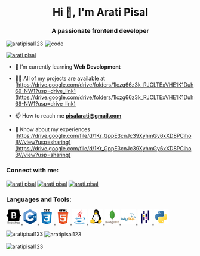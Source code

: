 <h1 align="center">Hi 👋, I'm Arati Pisal</h1>
<h3 align="center">A passionate frontend developer</h3>
<img align="right" alt="code" width="400" src="https://media.tenor.com/S59bPkT0pqcAAAAC/programming.gif">
<p align="left"> <img src="https://komarev.com/ghpvc/?username=aratipisal123&label=Profile%20views&color=0e75b6&style=flat" alt="aratipisal123" /> </p>

<p align="left"> <a href="https://twitter.com/arati pisal" target="blank"><img src="https://img.shields.io/twitter/follow/arati pisal?logo=twitter&style=for-the-badge" alt="arati pisal" /></a> </p>

- 🌱 I’m currently learning **Web Devolopment**

- 👨‍💻 All of my projects are available at [https://drive.google.com/drive/folders/1lczg66z3k_RJCLTExVHE1K1Duh69-NW1?usp=drive_link](https://drive.google.com/drive/folders/1lczg66z3k_RJCLTExVHE1K1Duh69-NW1?usp=drive_link)

- 📫 How to reach me **pisalarati@gmail.com**

- 📄 Know about my experiences [https://drive.google.com/file/d/1Kr_GppE3cnJc39XyhmGy6xXD8PCihoBV/view?usp=sharing](https://drive.google.com/file/d/1Kr_GppE3cnJc39XyhmGy6xXD8PCihoBV/view?usp=sharing)

<h3 align="left">Connect with me:</h3>
<p align="left">
<a href="https://twitter.com/AratiPisal93681" target="blank"><img align="center" src="https://raw.githubusercontent.com/rahuldkjain/github-profile-readme-generator/master/src/images/icons/Social/twitter.svg" alt="arati pisal" height="30" width="40" /></a>
<a href="https://www.linkedin.com/in/arati-pisal-ab30911aa/" target="blank"><img align="center" src="https://raw.githubusercontent.com/rahuldkjain/github-profile-readme-generator/master/src/images/icons/Social/linked-in-alt.svg" alt="arati pisal" height="30" width="40" /></a>
<a href="https://www.instagram.com/arati.pisal/" target="blank"><img align="center" src="https://raw.githubusercontent.com/rahuldkjain/github-profile-readme-generator/master/src/images/icons/Social/instagram.svg" alt="arati.pisal" height="30" width="40" /></a>
</p>

<h3 align="left">Languages and Tools:</h3>
<p align="left"> <a href="https://getbootstrap.com" target="_blank" rel="noreferrer"> <img src="https://raw.githubusercontent.com/devicons/devicon/master/icons/bootstrap/bootstrap-plain-wordmark.svg" alt="bootstrap" width="40" height="40"/> </a> <a href="https://www.w3schools.com/cpp/" target="_blank" rel="noreferrer"> <img src="https://raw.githubusercontent.com/devicons/devicon/master/icons/cplusplus/cplusplus-original.svg" alt="cplusplus" width="40" height="40"/> </a> <a href="https://www.w3schools.com/css/" target="_blank" rel="noreferrer"> <img src="https://raw.githubusercontent.com/devicons/devicon/master/icons/css3/css3-original-wordmark.svg" alt="css3" width="40" height="40"/> </a> <a href="https://www.w3.org/html/" target="_blank" rel="noreferrer"> <img src="https://raw.githubusercontent.com/devicons/devicon/master/icons/html5/html5-original-wordmark.svg" alt="html5" width="40" height="40"/> </a> <a href="https://www.java.com" target="_blank" rel="noreferrer"> <img src="https://raw.githubusercontent.com/devicons/devicon/master/icons/java/java-original.svg" alt="java" width="40" height="40"/> </a> <a href="https://www.linux.org/" target="_blank" rel="noreferrer"> <img src="https://raw.githubusercontent.com/devicons/devicon/master/icons/linux/linux-original.svg" alt="linux" width="40" height="40"/> </a> <a href="https://www.mongodb.com/" target="_blank" rel="noreferrer"> <img src="https://raw.githubusercontent.com/devicons/devicon/master/icons/mongodb/mongodb-original-wordmark.svg" alt="mongodb" width="40" height="40"/> </a> <a href="https://www.mysql.com/" target="_blank" rel="noreferrer"> <img src="https://raw.githubusercontent.com/devicons/devicon/master/icons/mysql/mysql-original-wordmark.svg" alt="mysql" width="40" height="40"/> </a> <a href="https://pandas.pydata.org/" target="_blank" rel="noreferrer"> <img src="https://raw.githubusercontent.com/devicons/devicon/2ae2a900d2f041da66e950e4d48052658d850630/icons/pandas/pandas-original.svg" alt="pandas" width="40" height="40"/> </a> <a href="https://www.python.org" target="_blank" rel="noreferrer"> <img src="https://raw.githubusercontent.com/devicons/devicon/master/icons/python/python-original.svg" alt="python" width="40" height="40"/> </a> </p>

<p><img align="left" src="https://github-readme-stats.vercel.app/api/top-langs?username=aratipisal123&show_icons=true&locale=en&layout=compact" alt="aratipisal123" /></p>

<p>&nbsp;<img align="center" src="https://github-readme-stats.vercel.app/api?username=aratipisal123&show_icons=true&locale=en" alt="aratipisal123" /></p>

<p><img align="center" src="https://github-readme-streak-stats.herokuapp.com/?user=aratipisal123&" alt="aratipisal123" /></p>
